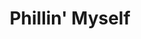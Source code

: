 ---
pid: LLB29
title: Phillin' Myself
location_transcription: I Dont Know
zipcode: '90272'
outside_phl: 'Pacific Palisades CA '
neighborhood: 
age: '22'
age_range: 20-29
instagram: 
image_file_name: LLB_29.jpg
proposal_transcription: |-
  A giant 50% mirror so you see yourself, the skyline and the other side.

  Like 25 feet long. But like, more space at the top. Philly Skyline

  mirror of erised-ish you know ??
topic: Philadelphia
topic_summary: '0'
type: Interactive
keywords_other: 
credit: DORA
image_labels: 
twitter: 
facebook: 
permalink: "/monuments/llb29/"
layout: item-page
---